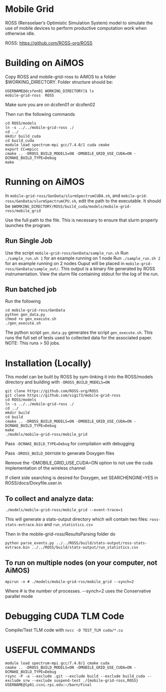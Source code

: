 # Mobile Grid

ROSS (Rensselaer’s Optimistic Simulation System) model to simulate the use of mobile devices to perform productive computation work when otherwise idle.

ROSS: https://github.com/ROSS-org/ROSS

# Building on AiMOS
Copy ROSS and mobile-grid-ross to AiMOS to a folder $WORKING_DIRECTORY. Folder structure should be:
```shell
USERNAME@dcsfen01 WORKING_DIRECTORY]$ ls
mobile-grid-ross  ROSS
```
Make sure you are on dcsfen01 or dcsfen02

Then run the following commands
```shell
cd ROSS/models
ln -s ../../mobile-grid-ross ./
cd ../
mkdir build_cuda
cd build_cuda
module load spectrum-mpi gcc/7.4.0/1 cuda cmake
export CC=mpicc
cmake .. -DROSS_BUILD_MODELS=ON -DMOBILE_GRID_USE_CUDA=ON -DCMAKE_BUILD_TYPE=Debug
make
```

# Running on AiMOS
In `mobile-grid-ross/GenData/slurmSpectrumCUDA.sh`, and `mobile-grid-ross/GenData/slurmSpectrumCPU.sh`, edit the path to the executable. It should be `$WORKING_DIRECTORY/ROSS/build_cuda/models/mobile-grid-ross/mobile_grid`

Use the full path to the file. This is necessary to ensure that slurm properly launches the program.

## Run Single Job
Use the script `mobile-grid-ross/GenData/sample_run.sh`
Run `./sample_run.sh 1` for an example running on 1 node
Run `./sample_run.sh 2` for an example running on 2 nodes
Ouput will be placed in `mobile-grid-ross/GenData/sample_out/`. This output is a binary file generated by ROSS instrumentation. View the slurm file containing stdout for the log of the run.

## Run batched job
Run the following
```shell
cd mobile-grid-ross/GenData
python gen_data.py
chmod +x gen_execute.sh
./gen_execute.sh
```
The python script `gen_data.py` generates the script `gen_execute.sh`. This runs the full set of tests used to collected data for the associated paper. NOTE: This runs > 50 jobs.

# Installation (Locally)

This model can be built by ROSS by sym-linking it into the ROSS/models directory and building with `-DROSS_BUILD_MODELS=ON`

``` shell
git clone https://github.com/ROSS-org/ROSS
git clone https://github.com/sigi73/mobile-grid-ross
cd ROSS/models
ln -s ../../mobile-grid-ross ./
cd ../
mkdir build
cd build
cmake .. -DROSS_BUILD_MODELS=ON -DMOBILE_GRID_USE_CUDA=ON -DCMAKE_BUILD_TYPE=Debug
make
./models/mobile-grid-ross/mobile_grid
```
Pass `-DCMAKE_BUILD_TYPE=Debug` for compilation with debugging

Pass `-DROSS_BUILD_DOXYGEN` to generate Doxygen files

Remove the -DMOBILE_GRID_USE_CUDA=ON option to not use the cuda implementation of the wireless channel


If client side searching is desired for Doxygen, set SEARCHENGINE=YES in ROSS/docs/Doxyfile.user.in



## To collect and analyze data:
``` shell
./models/mobile-grid-ross/mobile_grid --event-trace=1
```
This will generate a stats-output directory which will contain two files: `ross-stats-evtrace.bin` and `run_statistics.csv`

Then in the mobile-grid-ross/ResultsParsing folder do
``` shell
python parse_events.py ../../ROSS/build/stats-output/ross-stats-evtrace.bin ../../ROSS/build/stats-output/run_statistics.csv
```
## To run on multiple nodes (on your computer, not AiMOS)
``` shell
mpirun -n # ./models/mobile-grid-rss/mobile_grid --synch=2
```
Where # is the number of processes. --synch=2 uses the Conservative parallel mode

# Debugging CUDA TLM Code

Compile/Test TLM code with `nvcc -D TEST_TLM cuda/*.cu`


# USEFUL COMMANDS
```shell
module load spectrum-mpi gcc/7.4.0/1 cmake cuda
cmake .. -DROSS_BUILD_MODELS=ON -DMOBILE_GRID_USE_CUDA=ON -DCMAKE_BUILD_TYPE=Debug
rsync -P -a --exclude .git --exclude build --exclude build_cuda --exclude srw --exclude suspend-test ./{mobile-grid-ross,ROSS} USERNAME@lp01.ccni.rpi.edu:~/barn/Final
```
